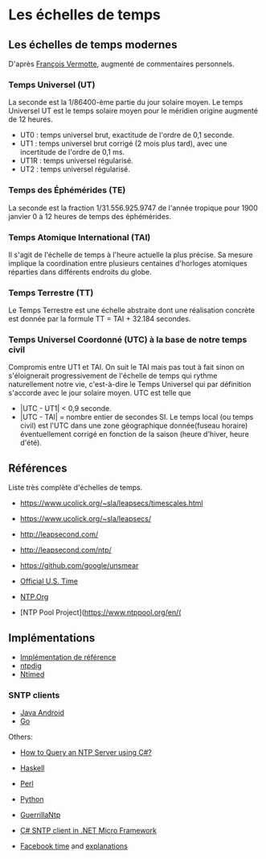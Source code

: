 Les échelles de temps
==============================

Les échelles de temps modernes
------------------------------

D'après [François Vermotte](http://perso.utinam.cnrs.fr/~vernotte/echelles_de_temps.pdf),
augmenté de commentaires personnels.

### Temps Universel (UT)

La seconde est la 1/86400-ème partie du jour solaire moyen.
Le temps Universel UT est le temps solaire moyen pour le méridien origine
augmenté de 12 heures.

- UT0 : temps universel brut, exactitude de l'ordre de 0,1 seconde.
- UT1 : temps universel brut corrigé (2 mois plus tard), avec une
   incertitude de l'ordre de 0,1 ms.
- UT1R : temps universel régularisé.
- UT2 : temps universel régularisé.

### Temps des Éphémérides (TE)

La seconde est la fraction 1/31.556.925.9747 de l'année tropique pour
1900 janvier 0 à 12 heures de temps des éphémérides.

### Temps Atomique International (TAI)

Il s'agit de l'échelle de temps à l'heure actuelle la plus précise.
Sa mesure implique la coordination entre plusieurs centaines d'horloges
atomiques réparties dans différents endroits du globe.

### Temps Terrestre (TT)

Le Temps Terrestre est une échelle abstraite dont une réalisation
concrète est donnée par la formule TT = TAI + 32.184 secondes.

### Temps Universel Coordonné (UTC) à la base de notre temps civil

Compromis entre UT1 et TAI. On suit le TAI mais pas tout à fait sinon
on s'éloignerait progressivement de l'échelle de temps qui rythme
naturellement notre vie, c'est-à-dire le Temps Universel qui par
définition s'accorde avec le jour solaire moyen.
UTC est telle que
* |UTC - UT1| < 0,9 seconde.
* |UTC - TAI| = nombre entier de secondes SI.
Le temps local (ou temps civil) est l'UTC dans une zone géographique
donnée(fuseau horaire) éventuellement corrigé en fonction de la saison
(heure d'hiver, heure d'été).


Références
----------

Liste très complète d'échelles de temps.
- https://www.ucolick.org/~sla/leapsecs/timescales.html
- https://www.ucolick.org/~sla/leapsecs/

- http://leapsecond.com/
- http://leapsecond.com/ntp/
- https://github.com/google/unsmear
- [Official U.S. Time](https://time.gov/)
- [NTP.Org](https://www.ntp.org/)
- [NTP Pool Project](https://www.ntppool.org/en/(


## Implémentations

- [Implémentation de référence](https://github.com/ntp-project/ntp)
- [ntpdig](https://docs.ntpsec.org/latest/ntpdig.html)
- [Ntimed](https://github.com/bsdphk/Ntimed)

### SNTP clients
- [Java Android](https://android.googlesource.com/platform/frameworks/base/+/master/core/java/android/net/SntpClient.java)
- [Go](https://github.com/beevik/ntp/)

Others:
- [How to Query an NTP Server using C\#?](https://stackoverflow.com/questions/1193955/how-to-query-an-ntp-server-using-c)
- [Haskell](https://hackage.haskell.org/package/hsntp)
- [Perl](https://metacpan.org/pod/Net::SNTP::Client)
- [Python](https://github.com/cf-natali/ntplib)
- [GuerrillaNtp](https://github.com/robertvazan/guerrillantp)
- [C\# SNTP client in .NET Micro Framework](https://github.com/vbocan/sntp-client)

- [Facebook time](https://github.com/facebook/time) and
  [explanations](https://engineering.fb.com/2020/03/18/production-engineering/ntp-service/)
